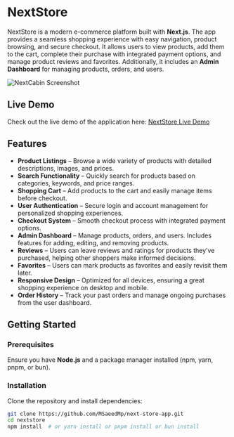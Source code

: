 # NextStore

NextStore is a modern e-commerce platform built with **Next.js**. The app provides a seamless shopping experience with easy navigation, product browsing, and secure checkout. It allows users to view products, add them to the cart, complete their purchase with integrated payment options, and manage product reviews and favorites. Additionally, it includes an **Admin Dashboard** for managing products, orders, and users.

![NextCabin Screenshot](public/next-store.png)

## Live Demo

Check out the live demo of the application here: [NextStore Live Demo](https://next-store-app-pi.vercel.app/)

## Features

- **Product Listings** – Browse a wide variety of products with detailed descriptions, images, and prices.
- **Search Functionality** – Quickly search for products based on categories, keywords, and price ranges.
- **Shopping Cart** – Add products to the cart and easily manage items before checkout.
- **User Authentication** – Secure login and account management for personalized shopping experiences.
- **Checkout System** – Smooth checkout process with integrated payment options.
- **Admin Dashboard** – Manage products, orders, and users. Includes features for adding, editing, and removing products.
- **Reviews** – Users can leave reviews and ratings for products they’ve purchased, helping other shoppers make informed decisions.
- **Favorites** – Users can mark products as favorites and easily revisit them later.
- **Responsive Design** – Optimized for all devices, ensuring a great shopping experience on desktop and mobile.
- **Order History** – Track your past orders and manage ongoing purchases from the user dashboard.

## Getting Started

### Prerequisites

Ensure you have **Node.js** and a package manager installed (npm, yarn, pnpm, or bun).

### Installation

Clone the repository and install dependencies:

```bash
git clone https://github.com/MSaeedMp/next-store-app.git
cd nextstore
npm install  # or yarn install or pnpm install or bun install
```
